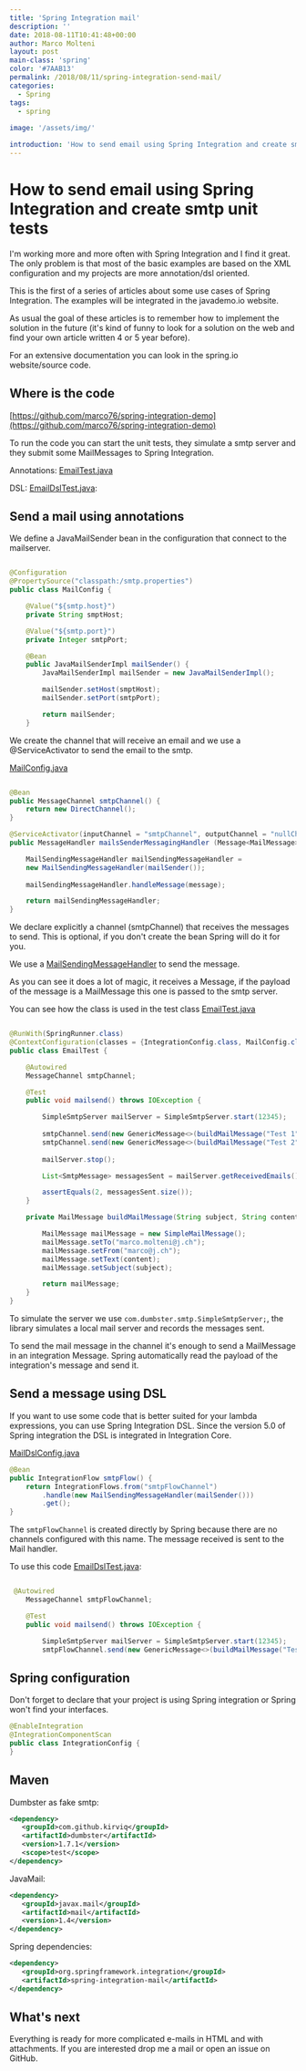 ```yaml
---
title: 'Spring Integration mail'
description: ''
date: 2018-08-11T10:41:48+00:00
author: Marco Molteni
layout: post
main-class: 'spring'
color: '#7AAB13'
permalink: /2018/08/11/spring-integration-send-mail/
categories:
  - Spring
tags:
  - spring
 
image: '/assets/img/'

introduction: 'How to send email using Spring Integration and create smtp unit tests'
---
```


# How to send email using Spring Integration and create smtp unit tests

I'm working more and more often with Spring Integration and I find it great. The only problem is that most of the basic examples are based on the XML configuration and my projects are more annotation/dsl oriented.

This is the first of a series of articles about some use cases of Spring Integration. The examples will be integrated in the javademo.io website.

As usual the goal of these articles is to remember how to implement the solution in the future (it's kind of funny to look for a solution on the web and find your own article written 4 or 5 year before).

For an extensive documentation you can look in the spring.io website/source code.

## Where is the code

[https://github.com/marco76/spring-integration-demo](https://github.com/marco76/spring-integration-demo)

To run the code you can start the unit tests, they simulate a smtp server and they submit some MailMessages to Spring Integration.

Annotations: [EmailTest.java](https://github.com/marco76/spring-integration-demo/blob/master/src/test/java/ch/javaee/springdemo/mail/EmailTest.java)

DSL: [EmailDslTest.java](https://github.com/marco76/spring-integration-demo/blob/master/src/test/java/ch/javaee/springdemo/mail/EmailDslTest.java):

## Send a mail using annotations


We define a JavaMailSender bean in the configuration that connect to the mailserver.

``` java

@Configuration
@PropertySource("classpath:/smtp.properties")
public class MailConfig {

    @Value("${smtp.host}")
    private String smptHost;

    @Value("${smtp.port}")
    private Integer smtpPort;

    @Bean
    public JavaMailSenderImpl mailSender() {
        JavaMailSenderImpl mailSender = new JavaMailSenderImpl();

        mailSender.setHost(smptHost);
        mailSender.setPort(smtpPort);

        return mailSender;
    }

```

We create the channel that will receive an email and we use a @ServiceActivator to send the email to the smtp.

[MailConfig.java](https://github.com/marco76/spring-integration-demo/blob/master/src/main/java/ch/javaee/springdemo/integration/MailConfig.java)

``` java

@Bean
public MessageChannel smtpChannel() {
    return new DirectChannel();
}

@ServiceActivator(inputChannel = "smtpChannel", outputChannel = "nullChannel")
public MessageHandler mailsSenderMessagingHandler (Message<MailMessage> message) {

    MailSendingMessageHandler mailSendingMessageHandler = 
    new MailSendingMessageHandler(mailSender());
    
    mailSendingMessageHandler.handleMessage(message);

    return mailSendingMessageHandler;
}

```
We declare explicitly a channel (smtpChannel) that receives the messages to send. This is optional, if you don't create the bean Spring will do it for you.

We use a [MailSendingMessageHandler](https://docs.spring.io/spring-integration/docs/current/api/org/springframework/integration/mail/MailSendingMessageHandler.html) to send the message.

As you can see it does a lot of magic, it receives a Message, if the payload of the message is a MailMessage this one is passed to the smtp server.

You can see how the class is used in the test class [EmailTest.java](https://github.com/marco76/spring-integration-demo/blob/master/src/test/java/ch/javaee/springdemo/mail/EmailTest.java)

``` java

@RunWith(SpringRunner.class)
@ContextConfiguration(classes = {IntegrationConfig.class, MailConfig.class})
public class EmailTest {

    @Autowired
    MessageChannel smtpChannel;

    @Test
    public void mailsend() throws IOException {

        SimpleSmtpServer mailServer = SimpleSmtpServer.start(12345);
        
        smtpChannel.send(new GenericMessage<>(buildMailMessage("Test 1", "content 1")));
        smtpChannel.send(new GenericMessage<>(buildMailMessage("Test 2", "content 2")));
        
        mailServer.stop();

        List<SmtpMessage> messagesSent = mailServer.getReceivedEmails();

        assertEquals(2, messagesSent.size());
    }

    private MailMessage buildMailMessage(String subject, String content){

        MailMessage mailMessage = new SimpleMailMessage();
        mailMessage.setTo("marco.molteni@j.ch");
        mailMessage.setFrom("marco@j.ch");
        mailMessage.setText(content);
        mailMessage.setSubject(subject);

        return mailMessage;
    }
}
```

To simulate the server we use ```com.dumbster.smtp.SimpleSmtpServer;```, the library simulates a local mail server and records the messages sent.

To send the mail message in the channel it's enough to send a MailMessage in an integration Message. Spring automatically read the payload of the integration's message and send it.

## Send a message using DSL
If you want to use some code that is better suited for your lambda expressions, you can use Spring Integration DSL. Since the version 5.0 of Spring integration the DSL is integrated in Integration Core.

[MailDslConfig.java](https://github.com/marco76/spring-integration-demo/blob/master/src/main/java/ch/javaee/springdemo/integration/MailDslConfig.java)

``` java
@Bean
public IntegrationFlow smtpFlow() {
    return IntegrationFlows.from("smtpFlowChannel")
        .handle(new MailSendingMessageHandler(mailSender()))
        .get();
}
```

The ```smtpFlowChannel``` is created directly by Spring because there are no channels configured with this name.
The message received is sent to the Mail handler.

To use this code [EmailDslTest.java](https://github.com/marco76/spring-integration-demo/blob/master/src/test/java/ch/javaee/springdemo/mail/EmailDslTest.java):
``` java

 @Autowired
    MessageChannel smtpFlowChannel;

    @Test
    public void mailsend() throws IOException {

        SimpleSmtpServer mailServer = SimpleSmtpServer.start(12345);
        smtpFlowChannel.send(new GenericMessage<>(buildMailMessage("Test 2", "content 1")));

```

## Spring configuration
 
 Don't forget to declare that your project is using Spring integration or Spring won't find your interfaces.
 
 ``` java
 @EnableIntegration
 @IntegrationComponentScan
 public class IntegrationConfig {
 }
 ```

## Maven

Dumbster as fake smtp:

 ``` xml 
 <dependency>
    <groupId>com.github.kirviq</groupId>
    <artifactId>dumbster</artifactId>
    <version>1.7.1</version>
    <scope>test</scope>
 </dependency>
 ```
 
 JavaMail:
 
 ``` xml 
 <dependency>
    <groupId>javax.mail</groupId>
    <artifactId>mail</artifactId>
    <version>1.4</version>
 </dependency>
 ```
 
 Spring dependencies:
 
 ``` xml 
 <dependency>
    <groupId>org.springframework.integration</groupId>
    <artifactId>spring-integration-mail</artifactId>
 </dependency>
```

## What's next
 
Everything is ready for more complicated e-mails in HTML and with attachments. If you are interested drop me a mail or open an issue on GitHub.